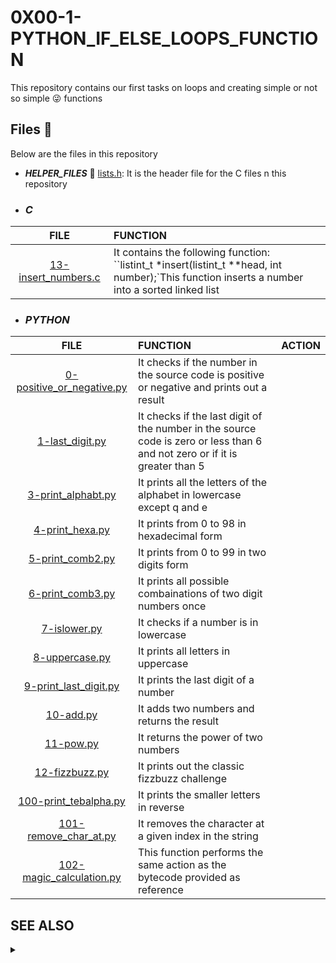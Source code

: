 # 0X00-1-PYTHON_IF_ELSE_LOOPS_FUNCTION

This repository contains our first tasks on loops and creating simple or not so simple :stuck_out_tongue_winking_eye: functions

## Files :file_folder:

Below are the files in this repository

* ***HELPER_FILES*** :raised_hands:
  [lists.h](./lists.h): It is the header file for the C files n this repository

* ### ***C***

|**FILE**|**FUNCTION**|
|:---:|:------|
|[13-insert_numbers.c](./13-insert_numbers.c)|It contains the following function: </br>``listint_t *insert(listint_t **head, int number);`This function inserts a number into a sorted linked list

* ### ***PYTHON***
  
|**FILE**|**FUNCTION**|**ACTION**|
|:---:|:----|:---|
|[0-positive_or_negative.py](./0-positive_or_negative.py)|It checks if the number in the source code is positive or negative and prints out a result|
|[1-last_digit.py](./1-last_digit.py)|It checks if the last digit of the number in the source code is zero or less than 6 and not zero or if it is greater than 5
|[3-print_alphabt.py](./3-print_alphabt.py)|It prints all the letters of the alphabet in lowercase except q and e|
|[4-print_hexa.py](./4-print_hexa.py)|It prints from 0 to 98 in hexadecimal form|
|[5-print_comb2.py](./5-print_comb2.py)|It prints from 0 to 99 in two digits form|
|[6-print_comb3.py](./6-print_com3.py)|It prints all possible  combainations of two digit numbers once|
|[7-islower.py](./7-islower.py)|It checks if a number is in lowercase|
|[8-uppercase.py](./8-uppercase.py)|It prints all letters in uppercase|
|[9-print_last_digit.py](./9-print_last_digit.py)|It prints the last digit of a number|
|[10-add.py](./10-add.py)|It adds two numbers and returns the result|
|[11-pow.py](./11-pow.py)|It returns the power of two numbers|
|[12-fizzbuzz.py](./12-fizzbuzz.py)|It prints out the classic fizzbuzz challenge|
|[100-print_tebalpha.py](./100-print_tebahpla.py)|It prints the smaller letters in reverse|
|[101-remove_char_at.py](./101-remove_char_at.py)|It removes the character at a given index in the string
|[102-magic_calculation.py](./102-magic_calculation.py)|This function performs the same action as the bytecode provided as reference|

## SEE ALSO
<details>
  <summary> </summary>
  All files beginning with 100 and above are advanced tasks</br>
 Compile the C files with -Wall -Werror -Wextra std=99 and -pedantic
 </details>